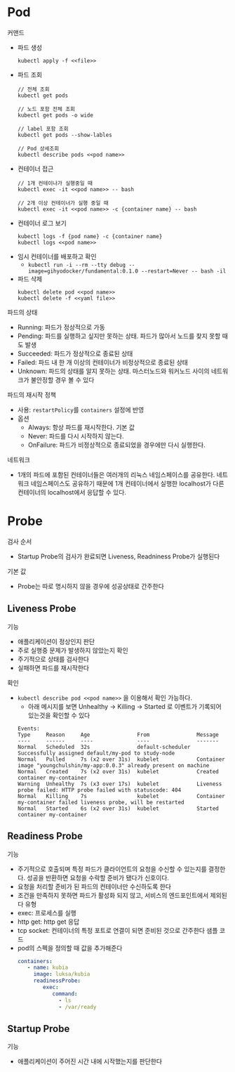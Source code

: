 # Pod
커맨드 
- 파드 생성
   ```
   kubectl apply -f <<file>>
   ```
- 파드 조회
   ```
   // 전체 조회
   kubectl get pods

   // 노드 포함 전체 조회
   kubectl get pods -o wide

   // label 포함 조회
   kubectl get pods --show-lables

   // Pod 상세조회
   kubectl describe pods <<pod name>>
   ```
- 컨테이너 접근
   ```
   // 1개 컨테이나가 실행중일 때 
   kubectl exec -it <<pod name>> -- bash

   // 2개 이상 컨테이너가 실행 중일 때
   kubectl exec -it <<pod name>> -c {container name} -- bash
   
   ```
- 컨테이너 로그 보기
  ```
  kubectl logs -f {pod name} -c {container name}
  kubectl logs <<pod name>>
  ```
- 임시 컨테이너를 배포하고 확인
   - `kubectl run -i --rm --tty debug --image=gihyodocker/fundamental:0.1.0 --restart=Never -- bash -il`
- 파드 삭제
   ```
   kubectl delete pod <<pod name>>
   kubectl delete -f <<yaml file>>
   ```

파드의 상태
- Running: 파드가 정상적으로 가동
- Pending: 파드를 실행하고 싶지만 못하는 상태. 파드가 많아서 노드를 찾지 못할 때도 발생
- Succeeded: 파드가 정상적으로 종료된 상태
- Failed: 파드 내 한 개 이상의 컨테이너가 비정상적으로 종료된 상태
- Unknown: 파드의 상태를 알지 못하는 상태. 마스터노드와 워커노드 사이의 네트워크가 불안정할 경우 볼 수 있다

파드의 재시작 정책
- 사용: `restartPolicy`를 `containers` 설정에 반영
- 옵션
   - Always: 항상 파드를 재시작한다. 기본 값
   - Never: 파드를 다시 시작하지 않는다. 
   - OnFailure: 파드가 비정상적으로 종료되었을 경우에만 다시 실행한다. 

네트워크
- 1개의 파드에 포함된 컨테이너들은 여러개의 리눅스 네임스페이스를 공유한다. 네트워크 네임스페이스도 공유하기 때문에 1개 컨테이너에서 실행한 localhost가 다른 컨테이너의 localhost에서 응답할 수 있다.

# Probe
검사 순서
- Startup Probe의 검사가 완료되면 Liveness, Readniness Probe가 실행된다

기본 값
- Probe는 따로 명시하지 않을 경우에 성공상태로 간주한다
## Liveness Probe
기능
- 애플리케이션이 정상인지 판단
- 주로 실행중 문제가 발생하지 않았는지 확인
- 주기적으로 상태를 검사한다
- 실패하면 파드를 재시작한다

확인
- `kubectl describe pod <<pod name>>` 을 이용해서 확인 가능하다. 
   - 아래 메시지를 보면 Unhealthy -> Killing -> Started 로 이벤트가 기록되어 있는것을 확인할 수 있다
   ```
   Events:
   Type     Reason     Age               From               Message
   ----     ------     ----              ----               -------
   Normal   Scheduled  32s               default-scheduler  Successfully assigned default/my-pod to study-node
   Normal   Pulled     7s (x2 over 31s)  kubelet            Container image "youngchulshin/my-app:0.0.3" already present on machine
   Normal   Created    7s (x2 over 31s)  kubelet            Created container my-container
   Warning  Unhealthy  7s (x3 over 17s)  kubelet            Liveness probe failed: HTTP probe failed with statuscode: 404
   Normal   Killing    7s                kubelet            Container my-container failed liveness probe, will be restarted
   Normal   Started    6s (x2 over 31s)  kubelet            Started container my-container
   ```
## Readiness Probe
기능
- 주기적으로 호출되며 특정 파드가 클라이언트의 요청을 수신할 수 있는지를 결정한다. 성공을 반환하면 요청을 수락할 준비가 됐다가 신호이다. 
- 요청을 처리할 준비가 된 파드의 컨테이너만 수신하도록 한다
- 조건을 만족하지 못하면 파드가 활성화 되지 않고, 서비스의 엔드포인트에서 제외된다
유형
- exec: 프로세스를 실행
- http get: http get 응답
- tcp socket: 컨테이너의 특정 포트로 연결이 되면 준비된 것으로 간주한다
샘플 코드
- pod의 스펙을 정의할 때 값을 추가해준다
   ```yaml
   containers:
      - name: kubia
        image: luksa/kubia
        readinessProbe:
           exec:
              command:
                - ls
                - /var/ready
   ```
## Startup Probe
기능
- 애플리케이션이 주어진 시간 내에 시작했는지를 판단한다
